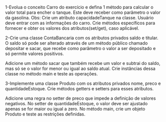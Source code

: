 1-Evolua o conceito Carro do exercício e defina 1 método para calcular o valor total  para encher o tanque. 
Este deve receber como parâmetro o valor da gasolina.
Obs:
Crie um atributo capacidadeTanque na classe.
Usuário deve entrar com as informações do carro.
Crie métodos específicos para fornecer e obter os valores dos atributos(set/get), caso aplicável.

2-Crie uma classe ContaBancaria com os atributos privados saldo e titular. 
O saldo só pode ser alterado através de um método público chamado depositar e sacar, 
que recebe como parâmetro o valor a ser depositado e só permite valores positivos.

Adicione um método sacar que também recebe um valor e subtrai do saldo, mas só se o valor 
for menor ou igual ao saldo atual. Crie instâncias dessa classe no método main e teste as operações.

3-Implemente uma classe Produto com os atributos privados nome, preco e quantidadeEstoque.
Crie métodos getters e setters para esses atributos.

Adicione uma regra no setter de preco que impede a definição de valores negativos. No setter de quantidadeEstoque, 
o valor deve ser ajustado apenas se for maior ou igual a zero. No método main, crie um objeto Produto e teste as restrições definidas.
